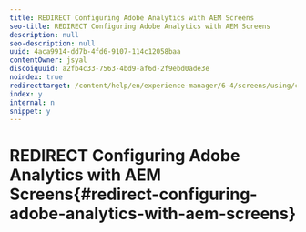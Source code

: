 ```yaml
---
title: REDIRECT Configuring Adobe Analytics with AEM Screens
seo-title: REDIRECT Configuring Adobe Analytics with AEM Screens
description: null
seo-description: null
uuid: 4aca9914-dd7b-4fd6-9107-114c12058baa
contentOwner: jsyal
discoiquuid: a2fb4c33-7563-4bd9-af6d-2f9ebd0ade3e
noindex: true
redirecttarget: /content/help/en/experience-manager/6-4/screens/using/configuring-adobe-analytics-aem-screens
index: y
internal: n
snippet: y
---
```


# REDIRECT Configuring Adobe Analytics with AEM Screens{#redirect-configuring-adobe-analytics-with-aem-screens}

